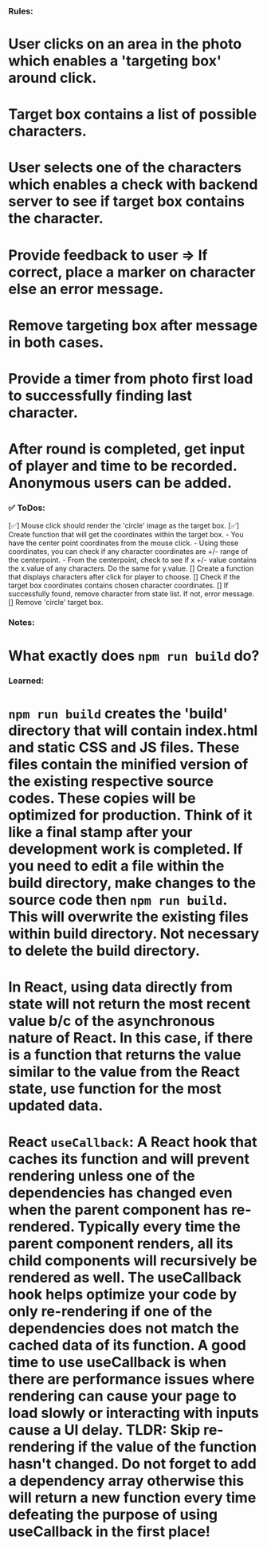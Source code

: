 
### Rules:
  # User clicks on an area in the photo which enables a 'targeting box' around click.
  # Target box contains a list of possible characters.
  # User selects one of the characters which enables a check with backend server to see if target box contains the character.
  # Provide feedback to user => If correct, place a marker on character else an error message.
  # Remove targeting box after message in both cases.
  # Provide a timer from photo first load to successfully finding last character.
  # After round is completed, get input of player and time to be recorded. Anonymous users can be added.





### ✅ ToDos:
  [✅] Mouse click should render the 'circle' image as the target box.
  [✅] Create function that will get the coordinates within the target box.
    - You have the center point coordinates from the mouse click.
    - Using those coordinates, you can check if any character coordinates are +/- range of the centerpoint.
    - From the centerpoint, check to see if x +/- value contains the x.value of any characters. Do the same for y.value.
  [] Create a function that displays characters after click for player to choose.
  [] Check if the target box coordinates contains chosen character coordinates.
  [] If successfully found, remove character from state list. If not, error message.
  [] Remove 'circle' target box.


  






### Notes:
  # What exactly does `npm run build` do?

### Learned:
  # `npm run build` creates the 'build' directory that will contain index.html and static CSS and JS files. These files contain the minified version of the existing respective source codes. These copies will be optimized for production. Think of it like a final stamp after your development work is completed. If you need to edit a file within the build directory, make changes to the source code then `npm run build`. This will overwrite the existing files within build directory. Not necessary to delete the build directory.
  # In React, using data directly from state will not return the most recent value b/c of the asynchronous nature of React. In this case, if there is a function that returns the value similar to the value from the React state, use function for the most updated data.
  # React `useCallback`: A React hook that caches its function and will prevent rendering unless one of the dependencies has changed even when the parent component has re-rendered. Typically every time the parent component renders, all its child components will recursively be rendered as well. The useCallback hook helps optimize your code by only re-rendering if one of the dependencies does not match the cached data of its function. A good time to use useCallback is when there are performance issues where rendering can cause your page to load slowly or interacting with inputs cause a UI delay. TLDR: Skip re-rendering if the value of the function hasn't changed. Do not forget to add a dependency array otherwise this will return a new function every time defeating the purpose of using useCallback in the first place!